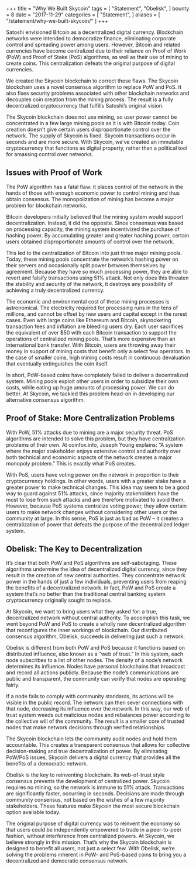 +++
title = "Why We Built Skycoin"
tags = [
    "Statement",
    "Obelisk",
]
bounty = 8
date = "2017-11-29"
categories = [
    "Statement",
]
aliases = [
	"/statement/why-we-built-skycoin/"
]
+++

Satoshi envisioned Bitcoin as a decentralized digital currency. Blockchain networks were intended to democratize finance, eliminating corporate control and spreading power among users. However, Bitcoin and related currencies have become centralized due to their reliance on Proof of Work (PoW) and Proof of Stake (PoS) algorithms, as well as their use of mining to create coins. This centralization defeats the original purpose of digital currencies.

We created the Skycoin blockchain to correct these flaws. The Skycoin blockchain uses a novel consensus algorithm to replace PoW and PoS. It also fixes security problems associated with other blockchain networks and decouples coin creation from the mining process. The result is a fully decentralized cryptocurrency that fulfills Satoshi’s original vision.

The Skycoin blockchain does not use mining, so user power cannot be concentrated in a few large mining pools as it is with Bitcoin today. Coin creation doesn’t give certain users disproportionate control over the network. The supply of Skycoin is fixed. Skycoin transactions occur in seconds and are more secure. With Skycoin, we’ve created an immutable cryptocurrency that functions as digital property, rather than a political tool for amassing control over networks.

## Issues with Proof of Work

The PoW algorithm has a fatal flaw: it places control of the network in the hands of those with enough economic power to control mining and thus obtain consensus. The monopolization of mining has become a major problem for blockchain networks.

Bitcoin developers initially believed that the mining system would support decentralization. Instead, it did the opposite. Since consensus was based on processing capacity, the mining system incentivized the purchase of hashing power. By accumulating greater and greater hashing power, certain users obtained disproportionate amounts of control over the network.

This led to the centralization of Bitcoin into just three major mining pools. Today, these mining pools concentrate the network’s hashing power on their servers and occasionally split power between themselves by agreement. Because they have so much processing power, they are able to revert and falsify transactions using 51% attack. Not only does this threaten the stability and security of the network, it destroys any possibility of achieving a truly decentralized currency.

The economic and environmental cost of these mining processes is astronomical. The electricity required for processing runs in the tens of millions, and cannot be offset by new users and capital except in the rarest cases. Even with large coins like Ethereum and Bitcoin, skyrocketing transaction fees and inflation are bleeding users dry. Each user sacrifices the equivalent of over $50 with each Bitcoin transaction to support the operations of centralized mining pools. That’s more expensive than an international bank transfer. With Bitcoin, users are throwing away their money in support of mining costs that benefit only a select few operators. In the case of smaller coins, high mining costs result in continuous devaluation that eventually extinguishes the coin itself.

In short, PoW-based coins have completely failed to deliver a decentralized system. Mining pools exploit other users in order to subsidize their own costs, while eating up huge amounts of processing power. We can do better. At Skycoin, we tackled this problem head-on in developing our alternative consensus algorithm.

## Proof of Stake: More Centralization Problems

With PoW, 51% attacks due to mining are a major security threat. PoS algorithms are intended to solve this problem, but they have centralization problems of their own. At coinfox.info, Joseph Young explains: “A system where the major stakeholder enjoys extensive control and authority over both technical and economic aspects of the network creates a major monopoly problem.” This is exactly what PoS creates.

With PoS, users have voting power on the network in proportion to their cryptocurrency holdings. In other words, users with a greater stake have a greater power to make technical changes. This idea may seem to be a good way to guard against 51% attacks, since majority stakeholders have the most to lose from such attacks and are therefore motivated to avoid them. However, because PoS systems centralize voting power, they allow certain users to make network changes without considering other users or the community at large. In this sense, PoS is just as bad as PoW – it creates a centralization of power that defeats the purpose of the decentralized ledger system.

## Obelisk: The Key to Decentralization

It’s clear that both PoW and PoS algorithms are self-sabotaging. These algorithms undermine the idea of decentralized digital currency, since they result in the creation of new central authorities. They concentrate network power in the hands of just a few individuals, preventing users from reaping the benefits of a decentralized network. In fact, PoW and PoS create a system that’s no better than the traditional central banking system cryptocurrency originally sought to replace.

At Skycoin, we want to bring users what they asked for: a true, decentralized network without central authority. To accomplish this task, we went beyond PoW and PoS to create a wholly new decentralized algorithm that reconfigures the inner workings of blockchain. Our distributed consensus algorithm, Obelisk, succeeds in delivering just such a network.

Obelisk is different from both PoW and PoS because it functions based on distributed influence, also known as a “web of trust.” In this system, each node subscribes to a list of other nodes. The density of a node’s network determines its influence. Nodes have personal blockchains that broadcast and record all actions publicly. Because the node’s communications are public and transparent, the community can verify that nodes are operating fairly.

If a node fails to comply with community standards, its actions will be visible in the public record. The network can then sever connections with that node, decreasing its influence over the network. In this way, our web of trust system weeds out malicious nodes and rebalances power according to the collective will of the community. The result is a smaller core of trusted nodes that make network decisions through verified relationships.

The Skycoin blockchain lets the community audit nodes and hold them accountable. This creates a transparent consensus that allows for collective decision-making and true decentralization of power. By eliminating PoW/PoS issues, Skycoin delivers a digital currency that provides all the benefits of a democratic network.

Obelisk is the key to reinventing blockchain. Its web-of-trust style consensus prevents the development of centralized power. Skycoin requires no mining, so the network is immune to 51% attack. Transactions are significantly faster, occurring in seconds. Decisions are made through community consensus, not based on the wishes of a few majority stakeholders. These features make Skycoin the most secure blockchain option available today.

The original purpose of digital currency was to reinvent the economy so that users could be independently empowered to trade in a peer-to-peer fashion, without interference from centralized powers. At Skycoin, we believe strongly in this mission. That’s why the Skycoin blockchain is designed to benefit all users, not just a select few. With Obelisk, we’re solving the problems inherent in PoW- and PoS-based coins to bring you a decentralized and democratic consensus network.
